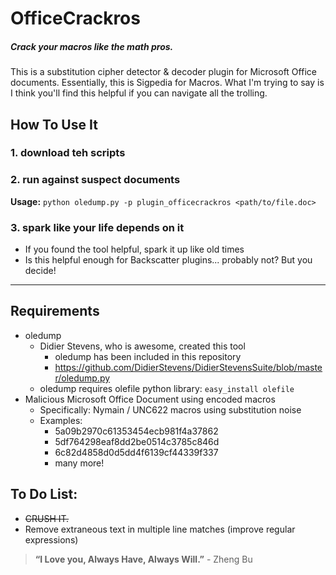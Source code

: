 # OfficeCrackros
##### Crack your macros like the math pros.
This is a substitution cipher detector & decoder plugin for Microsoft Office documents. Essentially, this is Sigpedia for Macros. What I'm trying to say is I think you'll find this helpful if you can navigate all the trolling.

## How To Use It
### 1. download teh scripts
### 2. run against suspect documents
   **Usage:** ```python oledump.py -p plugin_officecrackros <path/to/file.doc>```
### 3. spark like your life depends on it
  * If you found the tool helpful, spark it up like old times
  * Is this helpful enough for Backscatter plugins... probably not? But you decide!

---
## Requirements
* oledump
  * Didier Stevens, who is awesome, created this tool
    * oledump has been included in this repository
    * https://github.com/DidierStevens/DidierStevensSuite/blob/master/oledump.py
  * oledump requires olefile python library: ```easy_install olefile```
* Malicious Microsoft Office Document using encoded macros
  * Specifically: Nymain / UNC622 macros using substitution noise
  * Examples: 
     * 5a09b2970c61353454ecb981f4a37862
     * 5df764298eaf8dd2be0514c3785c846d
     * 6c82d4858d0d5dd4f6139cf44339f337
     * many more!

## To Do List:
* ~~CRUSH IT.~~
* Remove extraneous text in multiple line matches (improve regular expressions)

> **“I Love you, Always Have, Always Will.”** - Zheng Bu
